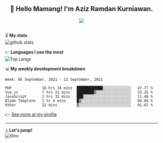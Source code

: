 <h2 align="center">👋 Hello Mamang! I'm Aziz Ramdan Kurniawan.</h2>  
<p align="center">
  <img src="https://komarev.com/ghpvc/?username=azizramdan"> <br><br>
</p>
    
⏳ **My stats**  
![github stats](https://github-readme-stats.vercel.app/api?username=azizramdan&show_icons=true&count_private=true&title_color=000&hide_border=true&hide_title=true)  

📈 **Languages I use the most**  
![Top Langs](https://github-readme-stats.vercel.app/api/top-langs/?username=azizramdan&layout=compact&langs_count=6&hide=tsql&hide_border=true&hide_title=true&exclude_repo=Futsal-Go,Futsal-Go-Admin,Sistem-Informasi-Sensus-Harian-Rawat-Inap)  

📊 **My weekly development breakdown**
<!--START_SECTION:waka-->
```text
Week: 05 September, 2021 - 11 September, 2021

PHP              10 hrs 34 mins  ████████████░░░░░░░░░░░░░   47.77 % 
Vue.js           7 hrs 21 mins   ████████▒░░░░░░░░░░░░░░░░   33.25 % 
JavaScript       2 hrs 32 mins   ███░░░░░░░░░░░░░░░░░░░░░░   11.48 % 
Blade Template   1 hr 4 mins     █▒░░░░░░░░░░░░░░░░░░░░░░░   04.84 % 
Other            22 mins         ▒░░░░░░░░░░░░░░░░░░░░░░░░   01.67 % 
```
<!--END_SECTION:waka-->
👉 [See more at my profile](https://wakatime.com/@azizramdan)
***
🔝 **Let's jump!**  
![dino](https://raw.githubusercontent.com/azizramdan/azizramdan/master/dino.gif)  
